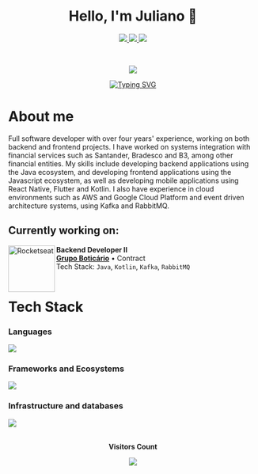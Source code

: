 <h1 align="center">Hello, I'm Juliano 👋</h1>

<p align="center">
  <a href="https://www.linkedin.com/in/julianoccmoreira/" target="_blank">
    <img src="https://img.shields.io/badge/LinkedIn-0077B5?style=for-the-badge&logo=linkedin&logoColor=white"/>
  </a>
  
  <a href="https://medium.com/@julianoccm" target="_blank">
    <img src="https://img.shields.io/badge/Medium-12100E?style=for-the-badge&logo=medium&logoColor=white"/>
  </a>
  
  <a href="mailto:julianocolerecmoreira@gmail.com" target="_blank">
    <img src="https://img.shields.io/badge/Gmail-D14836?style=for-the-badge&logo=gmail&logoColor=white"/>
  </a>
</p>


<br/>
<p align="center">
  <img src="https://github-profile-trophy.vercel.app/?username=julianoccm&theme=onedark&title=-Issues,-PullRequest,-Reviews,-Repositories,-Joined2020&no-frame=true&column=4" />
</p>

<p align="center">
<a href="https://git.io/typing-svg"><img src="https://readme-typing-svg.demolab.com?font=Fira+Code&duration=4000&pause=1000&color=fff&center=true&vCenter=true&multiline=true&random=false&width=700&height=40&lines=A+passionate+fullstack+developer+from+Brazil+🇧🇷" alt="Typing SVG" /></a>
</p>

# About me
Full software developer with over four years' experience, working on both backend and frontend projects. I have worked on systems integration with financial services such as Santander, Bradesco and B3, among other financial entities. My skills include developing backend applications using the Java ecosystem, and developing frontend applications using the Javascript ecosystem, as well as developing mobile applications using React Native, Flutter and Kotlin. I also have experience in cloud environments such as AWS and Google Cloud Platform and event driven architecture systems, using Kafka and RabbitMQ.

## Currently working on:

[<img align="left" height="94px" width="94px" alt="Rocketseat" src="https://github.com/user-attachments/assets/ea308a55-e39b-4c58-8aaf-b1b47dbc6431"/>]([https://rocketseat.com.br/](https://www.grupoboticario.com.br/))

**Backend Developer II** \
[**Grupo Boticário**](https://www.grupoboticario.com.br/) • Contract \
Tech Stack: `Java`, `Kotlin`, `Kafka`, `RabbitMQ`\
<br/>


# Tech Stack

<h3 align="left">Languages</h3>
<img src="https://skillicons.dev/icons?i=java,kotlin,cs,python,r,dart,ts,js,php,lua,ruby,rust" />

<h3 align="left">Frameworks and Ecosystems</h3>
<img src="https://skillicons.dev/icons?i=spring,kafka,rabbitmq,dotnet,anaconda,django,flask,flutter,react,angular,vue,cypress,express,electron,laravel" />

<h3 align="left">Infrastructure and databases</h3>
<img src="https://skillicons.dev/icons?i=gcp,aws,terraform,nginx,docker,kubernetes,jenkins,mysql,postgresql,redis,elasticsearch,graphql,mongodb" />

<br/>
<div align="center">
<br><p align="centre"><b>Visitors Count</b></p>  
<p align="center"><img align="center" src="https://profile-counter.glitch.me/julianoccm/count.svg" /></p> 
<br></div>
